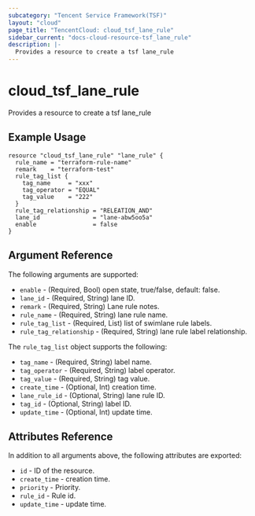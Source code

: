 ```yaml
---
subcategory: "Tencent Service Framework(TSF)"
layout: "cloud"
page_title: "TencentCloud: cloud_tsf_lane_rule"
sidebar_current: "docs-cloud-resource-tsf_lane_rule"
description: |-
  Provides a resource to create a tsf lane_rule
---
```


# cloud_tsf_lane_rule

Provides a resource to create a tsf lane_rule

## Example Usage

```hcl
resource "cloud_tsf_lane_rule" "lane_rule" {
  rule_name = "terraform-rule-name"
  remark    = "terraform-test"
  rule_tag_list {
    tag_name     = "xxx"
    tag_operator = "EQUAL"
    tag_value    = "222"
  }
  rule_tag_relationship = "RELEATION_AND"
  lane_id               = "lane-abw5oo5a"
  enable                = false
}
```

## Argument Reference

The following arguments are supported:

* `enable` - (Required, Bool) open state, true/false, default: false.
* `lane_id` - (Required, String) lane ID.
* `remark` - (Required, String) Lane rule notes.
* `rule_name` - (Required, String) lane rule name.
* `rule_tag_list` - (Required, List) list of swimlane rule labels.
* `rule_tag_relationship` - (Required, String) lane rule label relationship.

The `rule_tag_list` object supports the following:

* `tag_name` - (Required, String) label name.
* `tag_operator` - (Required, String) label operator.
* `tag_value` - (Required, String) tag value.
* `create_time` - (Optional, Int) creation time.
* `lane_rule_id` - (Optional, String) lane rule ID.
* `tag_id` - (Optional, String) label ID.
* `update_time` - (Optional, Int) update time.

## Attributes Reference

In addition to all arguments above, the following attributes are exported:

* `id` - ID of the resource.
* `create_time` - creation time.
* `priority` - Priority.
* `rule_id` - Rule id.
* `update_time` - update time.


